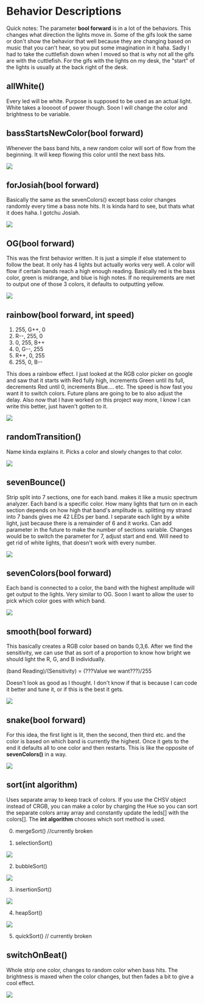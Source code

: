 

# Behavior Descriptions
Quick notes: 
The parameter **bool forward** is in a lot of the behaviors. This changes what direction the lights move in.
Some of the gifs look the same or don't show the behavior that well because they are changing based on music that you can't hear, so you put some imagination in it haha.
Sadly I had to take the cuttlefish down when I moved so that is why not all the gifs are with the cuttlefish. For the gifs with the lights on my desk, the "start" of the lights is usually at the back right of the desk.

## allWhite()

Every led will be white. Purpose is supposed to be used as an actual light. White takes a looooot of power though. Soon I will change the color and brightness to be variable.

## bassStartsNewColor(bool forward)

Whenever the bass band hits, a new random color will sort of flow from the beginning. It will keep flowing this color until the next bass hits.

![](gifs/bassStartsNewColor.gif)
 

## forJosiah(bool forward)

Basically the same as the sevenColors() except bass color changes randomly every time a bass note hits. It is kinda hard to see, but thats what it does haha. I gotchu Josiah.

![](gifs/forJosiah.gif)


## OG(bool forward)

This was the first behavior written. It is just a simple if else statement to follow the beat. It only has 4 lights but actually works very well. A color will flow if certain bands reach a high enough reading. Basically red is the bass color, green is midrange, and blue is high notes. If no requirements are met to output one of those 3 colors, it defaults to outputting yellow.

![](gifs/OG.gif)
 

## rainbow(bool forward, int speed)

 1)	255,  G++,  0
 2)	R--,  255,  0
 3)	0,    255,  B++
 4)	0,    G--,  255
 5)	R++,  0,    255
 6)	255,  0,    B--
 
This does a rainbow effect. I just looked at the RGB color picker on google and saw that it starts with Red fully high, increments Green until its full, decrements Red until 0, increments Blue.... etc. The speed is how fast you want it to switch colors. Future plans are going to be to also adjust the delay. Also now that I have worked on this project way more, I know I can write this better, just haven't gotten to it.

![](gifs/rainbow.gif)


## randomTransition()

 Name kinda explains it. Picks a color and slowly changes to that color.
 
![](gifs/randomTransition.gif)


## sevenBounce()

Strip split into 7 sections, one for each band. makes it like a music spectrum analyzer.
Each band is a specific color. How many lights that turn on in each section depends on how high that band's amplitude is. splitting my strand into 7 bands gives me 42 LEDs per band. I separate each light by a white light, just because there is a remainder of 6 and it works. Can add parameter in the future to make the number of sections variable. Changes would be to switch the parameter for 7, adjust start and end.  Will need to get rid of white lights, that doesn't work with every number.

![](gifs/sevenBounce.gif)
 

## sevenColors(bool forward)

Each band is connected to a color, the band with the highest amplitude will get output to the lights. Very similar to OG. Soon I want to allow the user to pick which color goes with which band.

![](gifs/sevenColors.gif)


## smooth(bool forward)

This basically creates a RGB color based on bands 0,3,6. After we find the sensitivity, we can use that as sort of a proportion to know how bright we should light the R, G, and B individually.

 (band Reading)/(Sensitivity) = (???Value we want???)/255
 
 Doesn't look as good as I thought. I don't know if that is because I can  code it better and tune it, or if this is the best it gets.
 
![](gifs/smooth.gif)

 
## snake(bool forward)

For this idea, the first light is lit, then the second, then third etc. and the color is based on which band is currently the highest. Once it gets to the end it defaults all to one color and then restarts. This is like the opposite of **sevenColors()** in a way.

![](gifs/snake.gif)


## sort(int algorithm)

Uses separate array to keep track of colors. If you use the CHSV object instead of CRGB, you can make a color by charging the Hue so you can sort the separate colors array array and constantly update the leds[] with the colors[]. The **int algorithm** chooses which sort method is used.

0)	mergeSort()	//currently broken

1)	selectionSort()

![](gifs/selectionSort.gif)

2)	bubbleSort()

![](gifs/bubbleSort.gif)

3)	insertionSort()

![](gifs/insertionSort.gif)

4)	heapSort()

![](gifs/heapSort.gif)

5)	quickSort()	// currently broken



## switchOnBeat()

Whole strip one color, changes to random color when bass hits. The brightness is maxed when the color changes, but then fades a bit to give a cool effect.

![](gifs/switchOnBeat.gif)


 
